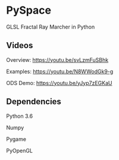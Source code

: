 # PySpace
GLSL Fractal Ray Marcher in Python

## Videos
Overview: https://youtu.be/svLzmFuSBhk

Examples: https://youtu.be/N8WWodGk9-g

ODS Demo: https://youtu.be/yJyp7zEGKaU

## Dependencies
Python 3.6

Numpy

Pygame

PyOpenGL 
